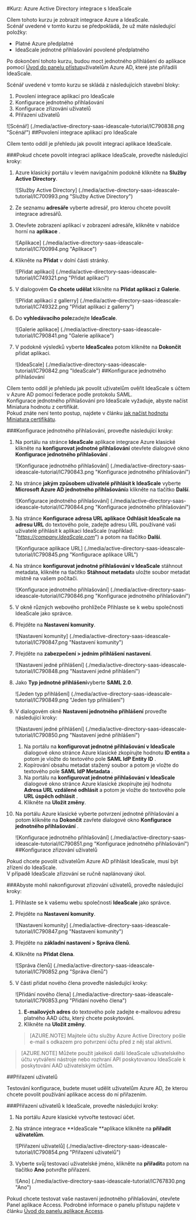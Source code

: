 <properties 
    pageTitle="Kurz: Azure Active Directory integrace s IdeaScale | Microsoft Azure" 
    description="Naučte se používat IdeaScale s Azure Active Directory povolit jednotné přihlašování, automatizované zřizování a další!" 
    services="active-directory" 
    authors="jeevansd"  
    documentationCenter="na" 
    manager="femila"/>
<tags 
    ms.service="active-directory" 
    ms.devlang="na" 
    ms.topic="article" 
    ms.tgt_pltfrm="na" 
    ms.workload="identity" 
    ms.date="09/29/2016" 
    ms.author="jeedes" />

#<a name="tutorial-azure-active-directory-integration-with-ideascale"></a>Kurz: Azure Active Directory integrace s IdeaScale
  
Cílem tohoto kurzu je zobrazit integrace Azure a IdeaScale.  
Scénář uvedené v tomto kurzu se předpokládá, že už máte následující položky:

-   Platné Azure předplatné
-   IdeaScale jednotné přihlašování povolené předplatného
  
Po dokončení tohoto kurzu, budou moct jednotného přihlášení do aplikace pomocí [Úvod do panelu přístup](active-directory-saas-access-panel-introduction.md)uživatelům Azure AD, které jste přiřadili IdeaScale.
  
Scénář uvedené v tomto kurzu se skládá z následujících stavební bloky:

1.  Povolení integrace aplikací pro IdeaScale
2.  Konfigurace jednotného přihlašování
3.  Konfigurace zřizování uživatelů
4.  Přiřazení uživatelů

![Scénář] (./media/active-directory-saas-ideascale-tutorial/IC790838.png "Scénář")
##<a name="enabling-the-application-integration-for-ideascale"></a>Povolení integrace aplikací pro IdeaScale
  
Cílem tento oddíl je přehledu jak povolit integraci aplikace IdeaScale.

###<a name="to-enable-the-application-integration-for-ideascale-perform-the-following-steps"></a>Pokud chcete povolit integraci aplikace IdeaScale, proveďte následující kroky:

1.  Azure klasický portálu v levém navigačním podokně klikněte na **Služby Active Directory**.

    ![Služby Active Directory] (./media/active-directory-saas-ideascale-tutorial/IC700993.png "Služby Active Directory")

2.  Ze seznamu **adresáře** vyberte adresář, pro kterou chcete povolit integrace adresářů.

3.  Otevřete zobrazení aplikací v zobrazení adresáře, klikněte v nabídce horní na **aplikace** .

    ![Aplikace] (./media/active-directory-saas-ideascale-tutorial/IC700994.png "Aplikace")

4.  Klikněte na **Přidat** v dolní části stránky.

    ![Přidat aplikaci] (./media/active-directory-saas-ideascale-tutorial/IC749321.png "Přidat aplikaci")

5.  V dialogovém **Co chcete udělat** klikněte na **Přidat aplikaci z Galerie**.

    ![Přidat aplikaci z gallerry] (./media/active-directory-saas-ideascale-tutorial/IC749322.png "Přidat aplikaci z gallerry")

6.  Do **vyhledávacího pole**zadejte **IdeaScale**.

    ![Galerie aplikace] (./media/active-directory-saas-ideascale-tutorial/IC790841.png "Galerie aplikace")

7.  V podokně výsledků vyberte **IdeaScale**a potom klikněte na **Dokončit** přidat aplikaci.

    ![IdeaScale] (./media/active-directory-saas-ideascale-tutorial/IC790842.png "IdeaScale")
##<a name="configuring-single-sign-on"></a>Konfigurace jednotného přihlašování
  
Cílem tento oddíl je přehledu jak povolit uživatelům ověřit IdeaScale s účtem v Azure AD pomocí federace podle protokolu SAML.  
Konfigurace jednotného přihlašování pro IdeaScale vyžaduje, abyste načíst Miniatura hodnotu z certifikát.  
Pokud znáte není tento postup, najdete v článku [jak načíst hodnotu Miniatura certifikátu](http://youtu.be/YKQF266SAxI).

###<a name="to-configure-single-sign-on-perform-the-following-steps"></a>Konfigurace jednotného přihlašování, proveďte následující kroky:

1.  Na portálu na stránce **IdeaScale** aplikace integrace Azure klasické klikněte na **konfigurovat jednotné přihlašování** otevřete dialogové okno **Konfigurace jednotného přihlašování** .

    ![Konfigurace jednotného přihlašování] (./media/active-directory-saas-ideascale-tutorial/IC790843.png "Konfigurace jednotného přihlašování")

2.  Na stránce **jakým způsobem uživatelé přihlásit k IdeaScale** vyberte **Microsoft Azure AD jednotného přihlašování**a klikněte na tlačítko **Další**.

    ![Konfigurace jednotného přihlašování] (./media/active-directory-saas-ideascale-tutorial/IC790844.png "Konfigurace jednotného přihlašování")

3.  Na stránce **Konfigurace adresa URL aplikace** **Odhlásit IdeaScale na adresu URL** do textového pole, zadejte adresu URL používané vaši uživatelé přihlásit k aplikaci IdeaScale (například: "*https://company.IdeaScale.com*") a potom na tlačítko **Další**.

    ![Konfigurace aplikace URL] (./media/active-directory-saas-ideascale-tutorial/IC790845.png "Konfigurace aplikace URL")

4.  Na stránce **konfigurovat jednotné přihlašování v IdeaScale** stáhnout metadata, klikněte na tlačítko **Stáhnout metadat**a uložte soubor metadat místně na vašem počítači.

    ![Konfigurace jednotného přihlašování] (./media/active-directory-saas-ideascale-tutorial/IC790846.png "Konfigurace jednotného přihlašování")

5.  V okně různých webového prohlížeče Přihlaste se k webu společnosti IdeaScale jako správce.

6.  Přejděte na **Nastavení komunity**.

    ![Nastavení komunity] (./media/active-directory-saas-ideascale-tutorial/IC790847.png "Nastavení komunity")

7.  Přejděte na **zabezpečení \> jedním přihlášení nastavení**.

    ![Nastavení jedné přihlášení] (./media/active-directory-saas-ideascale-tutorial/IC790848.png "Nastavení jedné přihlášení")

8.  Jako **Typ jednotné přihlášení**vyberte **SAML 2.0**.

    ![Jeden typ přihlášení] (./media/active-directory-saas-ideascale-tutorial/IC790849.png "Jeden typ přihlášení")

9.  V dialogovém okně **Nastavení jednotného přihlášení** proveďte následující kroky:

    ![Nastavení jedné přihlášení] (./media/active-directory-saas-ideascale-tutorial/IC790850.png "Nastavení jedné přihlášení")

    1.  Na portálu na **konfigurovat jednotné přihlašování v IdeaScale** dialogové okno stránce Azure klasické zkopírujte hodnotu **ID entita** a potom je vložte do textového pole **SAML IdP Entity ID** .
    2.  Kopírování obsahu metadat stažený soubor a potom je vložte do textového pole **SAML IdP Metadata** .
    3.  Na portálu na **konfigurovat jednotné přihlašování v IdeaScale** dialogové okno stránce Azure klasické zkopírujte její hodnotu **Adresa URL vzdálené odhlásit** a potom je vložte do textového pole **URL úspěch odhlásit** .
    4.  Klikněte na **Uložit změny**.

10. Na portálu Azure klasické vyberte potvrzení jednotné přihlašování a potom klikněte na **Dokončit** zavřete dialogové okno **Konfigurace jednotného přihlašování** .

    ![Konfigurace jednotného přihlašování] (./media/active-directory-saas-ideascale-tutorial/IC790851.png "Konfigurace jednotného přihlašování")
##<a name="configuring-user-provisioning"></a>Konfigurace zřizování uživatelů
  
Pokud chcete povolit uživatelům Azure AD přihlásit IdeaScale, musí být zřízení do IdeaScale.  
V případě IdeaScale zřizování se ručně naplánovaný úkol.

###<a name="to-configure-user-provisioning-perform-the-following-steps"></a>Abyste mohli nakonfigurovat zřizování uživatelů, proveďte následující kroky:

1.  Přihlaste se k vašemu webu společnosti **IdeaScale** jako správce.

2.  Přejděte na **Nastavení komunity**.

    ![Nastavení komunity] (./media/active-directory-saas-ideascale-tutorial/IC790847.png "Nastavení komunity")

3.  Přejděte na **základní nastavení \> Správa členů**.

4.  Klikněte na **Přidat člena**.

    ![Správa členů] (./media/active-directory-saas-ideascale-tutorial/IC790852.png "Správa členů")

5.  V části přidat nového člena proveďte následující kroky:

    ![Přidání nového člena] (./media/active-directory-saas-ideascale-tutorial/IC790853.png "Přidání nového člena")

    1.  **E-mailových adres** do textového pole zadejte e-mailovou adresu platného AAD účtu, který chcete poskytování.
    2.  Klikněte na **Uložit změny**.

    >[AZURE.NOTE] Majitele účtu služby Azure Active Directory pošle e-mail s odkazem pro potvrzení účtu před z něj stal aktivní.

>[AZURE.NOTE] Můžete použít jakékoli další IdeaScale uživatelského účtu vytváření nástroje nebo rozhraní API poskytovanou IdeaScale k poskytování AAD uživatelským účtům.

##<a name="assigning-users"></a>Přiřazení uživatelů
  
Testování konfigurace, budete muset udělit uživatelům Azure AD, že kterou chcete povolit používání aplikace access do ní přiřazením.

###<a name="to-assign-users-to-ideascale-perform-the-following-steps"></a>Přiřazení uživatelů k IdeaScale, proveďte následující kroky:

1.  Na portálu Azure klasické vytvořte testovací účet.

2.  Na stránce integrace **IdeaScale **aplikace klikněte na **přiřadit uživatelům**.

    ![Přiřazení uživatelů] (./media/active-directory-saas-ideascale-tutorial/IC790854.png "Přiřazení uživatelů")

3.  Vyberte svůj testovací uživatelské jméno, klikněte na **přiřadit**a potom na tlačítko **Ano** potvrďte přiřazení.

    ![Ano] (./media/active-directory-saas-ideascale-tutorial/IC767830.png "Ano")
  
Pokud chcete testovat vaše nastavení jednotného přihlašování, otevřete Panel aplikace Access. Podrobné informace o panelu přístupu najdete v článku [Úvod do panelu aplikace Access](active-directory-saas-access-panel-introduction.md).